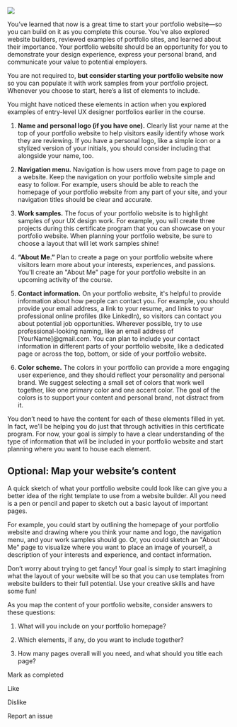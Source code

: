 


![](https://d3c33hcgiwev3.cloudfront.net/imageAssetProxy.v1/VRmiioPvRp64KnTdEg62dA_b26f32c4e35c4c7398fc26b43410bff1_vImm-Ue878FbSkSgC0TOYY_Xry1SSM6Tk0jXxgRqlvRxAcA3OlIFQbJwL_6Q40PSYBZU17oBo3MpSCjMyWxaLm7PNpvgVay876dzP-UsylD0DFsjwENTRFvQ4_gD0WnYdaoI7lQTv6-j5ALRIo1feTCl5Oj_zchwZ6joE4E1puXwz2z6nrdeacuVDYGUd8jg6FxaRekXxfyh2hrD_KlsfUA8uOjG4CBp605kUw?expiry=1744329600000&hmac=fJFo5Ut49TFriuWSiXhKNNXMoIXxDLocuVZL3xb0im4)

You’ve learned that now is a great time to start your portfolio website—so you can build on it as you complete this course. You’ve also explored website builders, reviewed examples of portfolio sites, and learned about their importance. Your portfolio website should be an opportunity for you to demonstrate your design experience, express your personal brand, and communicate your value to potential employers.

You are not required to, **but consider starting your portfolio website now** so you can populate it with work samples from your portfolio project. Whenever you choose to start, here’s a list of elements to include. 

You might have noticed these elements in action when you explored examples of entry-level UX designer portfolios earlier in the course.

1. **Name and personal logo (if you have one).** Clearly list your name at the top of your portfolio website to help visitors easily identify whose work they are reviewing. If you have a personal logo, like a simple icon or a stylized version of your initials, you should consider including that alongside your name, too.
    
2. **Navigation menu.** Navigation is how users move from page to page on a website. Keep the navigation on your portfolio website simple and easy to follow. For example, users should be able to reach the homepage of your portfolio website from any part of your site, and your navigation titles should be clear and accurate.
    
3. **Work samples.** The focus of your portfolio website is to highlight samples of your UX design work. For example, you will create three projects during this certificate program that you can showcase on your portfolio website. When planning your portfolio website, be sure to choose a layout that will let work samples shine!
    
4. **“About Me.”** Plan to create a page on your portfolio website where visitors learn more about your interests, experiences, and passions. You'll create an "About Me" page for your portfolio website in an upcoming activity of the course.
    
5. **Contact information.** On your portfolio website, it's helpful to provide information about how people can contact you. For example, you should provide your email address, a link to your resume, and links to your professional online profiles (like LinkedIn), so visitors can contact you about potential job opportunities. Wherever possible, try to use professional-looking naming, like an email address of [YourName]@gmail.com. You can plan to include your contact information in different parts of your portfolio website, like a dedicated page or across the top, bottom, or side of your portfolio website.
    
6. **Color scheme.** The colors in your portfolio can provide a more engaging user experience, and they should reflect your personality and personal brand. We suggest selecting a small set of colors that work well together, like one primary color and one accent color. The goal of the colors is to support your content and personal brand, not distract from it. 
    

You don’t need to have the content for each of these elements filled in yet. In fact, we’ll be helping you do just that through activities in this certificate program. For now, your goal is simply to have a clear understanding of the type of information that will be included in your portfolio website and start planning where you want to house each element.

## **Optional: Map your website’s content**

A quick sketch of what your portfolio website could look like can give you a better idea of the right template to use from a website builder. All you need is a pen or pencil and paper to sketch out a basic layout of important pages. 

For example, you could start by outlining the homepage of your portfolio website and drawing where you think your name and logo, the navigation menu, and your work samples should go. Or, you could sketch an "About Me" page to visualize where you want to place an image of yourself, a description of your interests and experience, and contact information.

Don’t worry about trying to get fancy! Your goal is simply to start imagining what the layout of your website will be so that you can use templates from website builders to their full potential. Use your creative skills and have some fun!

As you map the content of your portfolio website, consider answers to these questions:

1. What will you include on your portfolio homepage? 
    
2. Which elements, if any, do you want to include together?
    
3. How many pages overall will you need, and what should you title each page?
    

Mark as completed

Like

Dislike

Report an issue